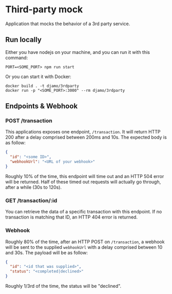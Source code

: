 # Third-party mock

Application that mocks the behavior of a 3rd party service.

## Run locally

Either you have nodejs on your machine, and you can run it with this command:

```env
PORT=<SOME_PORT> npm run start
```

Or you can start it with Docker:

```env
docker build . -t djamo/3rdparty
docker run -p "<SOME_PORT>:3000" --rm djamo/3rdparty
```

## Endpoints & Webhook

### POST /transaction

This applications exposes one endpoint, `/transaction`. It will return HTTP 200 after a delay comprised between 200ms and 10s. The expected body is as follow:

```json
{
  "id": "<some ID>",
  "webhookUrl": "<URL of your webhook>"
}
```

Roughly 10% of the time, this endpoint will time out and an HTTP 504 error will be returned. Half of these timed out requests will actually go through, after a while (30s to 120s).

### GET /transaction/:id

You can retrieve the data of a specific transaction with this endpoint. If no transaction is matching that ID, an HTTP 404 error is returned.

### Webhook

Roughly 80% of the time, after an HTTP POST on `/transaction`, a webhook will be sent to the supplied `webhookUrl` with a delay comprised between 10 and 30s. The payload will be as follow:

```json
{
  "id": "<id that was supplied>",
  "status": "<completed|declined>"
}
```

Roughly 1/3rd of the time, the status will be "declined".
